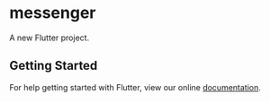 # messenger

A new Flutter project.

## Getting Started

For help getting started with Flutter, view our online
[documentation](https://flutter.io/).
